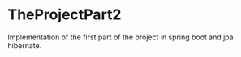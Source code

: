 # TheProjectPart2
Implementation of the first part of the project in spring boot and jpa hibernate.
